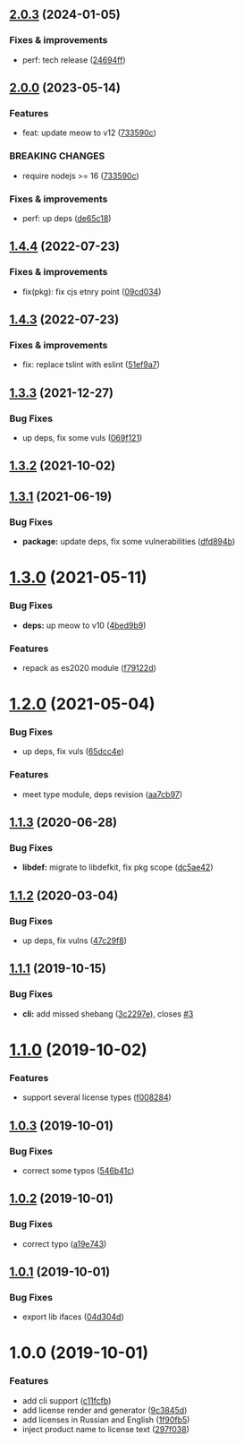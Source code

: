 ## [2.0.3](https://github.com/qiwi/license/compare/v2.0.2...v2.0.3) (2024-01-05)

### Fixes & improvements
* perf: tech release ([24694ff](https://github.com/qiwi/license/commit/24694ff56fb3e3c70d63ccb3de5552f9ab43c3c6))

## [2.0.0](https://github.com/qiwi/license/compare/v1.4.4...v2.0.0) (2023-05-14)

### Features
* feat: update meow to v12 ([733590c](https://github.com/qiwi/license/commit/733590c3b7a1e21715a96d1ddf08e6b26ea69c4b))

### BREAKING CHANGES
* require nodejs >= 16 ([733590c](https://github.com/qiwi/license/commit/733590c3b7a1e21715a96d1ddf08e6b26ea69c4b))

### Fixes & improvements
* perf: up deps ([de65c18](https://github.com/qiwi/license/commit/de65c18d71a349605895e7ec8af259d6dfa189b2))

## [1.4.4](https://github.com/qiwi/license/compare/v1.4.3...v1.4.4) (2022-07-23)

### Fixes & improvements
* fix(pkg): fix cjs etnry point ([09cd034](https://github.com/qiwi/license/commit/09cd0340e7479fc23599cd280ef96a2677df0d02))

## [1.4.3](https://github.com/qiwi/license/compare/v1.4.2...v1.4.3) (2022-07-23)

### Fixes & improvements
* fix: replace tslint with eslint ([51ef9a7](https://github.com/qiwi/license/commit/51ef9a70ee0efda18c79afa533a2b6d78434a259))

## [1.3.3](https://github.com/qiwi/license/compare/v1.3.2...v1.3.3) (2021-12-27)


### Bug Fixes

* up deps, fix some vuls ([069f121](https://github.com/qiwi/license/commit/069f121b8906205e1b5eb009563a42453f3b1e7c))

## [1.3.2](https://github.com/qiwi/license/compare/v1.3.1...v1.3.2) (2021-10-02)

## [1.3.1](https://github.com/qiwi/license/compare/v1.3.0...v1.3.1) (2021-06-19)


### Bug Fixes

* **package:** update deps, fix some vulnerabilities ([dfd894b](https://github.com/qiwi/license/commit/dfd894b1e0663d086e747ffd6c71e95d36e30e09))

# [1.3.0](https://github.com/qiwi/license/compare/v1.2.0...v1.3.0) (2021-05-11)


### Bug Fixes

* **deps:** up meow to v10 ([4bed9b9](https://github.com/qiwi/license/commit/4bed9b944c14b68901c69c1390d0d0f7088329ff))


### Features

* repack as es2020 module ([f79122d](https://github.com/qiwi/license/commit/f79122d2a15de6c6911567e4f001380eb9519a87))

# [1.2.0](https://github.com/qiwi/license/compare/v1.1.3...v1.2.0) (2021-05-04)


### Bug Fixes

* up deps, fix vuls ([65dcc4e](https://github.com/qiwi/license/commit/65dcc4e97f1c94604b138d45e9473857e323b38f))


### Features

* meet type module, deps revision ([aa7cb97](https://github.com/qiwi/license/commit/aa7cb97efa73bfd1e610a64c526565bcc45191a8))

## [1.1.3](https://github.com/qiwi/license/compare/v1.1.2...v1.1.3) (2020-06-28)


### Bug Fixes

* **libdef:** migrate to libdefkit, fix pkg scope ([dc5ae42](https://github.com/qiwi/license/commit/dc5ae42a8e586c7e015d2f824bde0dd77cd70ce6))

## [1.1.2](https://github.com/qiwi/license/compare/v1.1.1...v1.1.2) (2020-03-04)


### Bug Fixes

* up deps, fix vulns ([47c29f8](https://github.com/qiwi/license/commit/47c29f8))

## [1.1.1](https://github.com/qiwi/license/compare/v1.1.0...v1.1.1) (2019-10-15)


### Bug Fixes

* **cli:** add missed shebang ([3c2297e](https://github.com/qiwi/license/commit/3c2297e)), closes [#3](https://github.com/qiwi/license/issues/3)

# [1.1.0](https://github.com/qiwi/license/compare/v1.0.3...v1.1.0) (2019-10-02)


### Features

* support several license types ([f008284](https://github.com/qiwi/license/commit/f008284))

## [1.0.3](https://github.com/qiwi/license/compare/v1.0.2...v1.0.3) (2019-10-01)


### Bug Fixes

* correct some typos ([546b41c](https://github.com/qiwi/license/commit/546b41c))

## [1.0.2](https://github.com/qiwi/license/compare/v1.0.1...v1.0.2) (2019-10-01)


### Bug Fixes

* correct typo ([a19e743](https://github.com/qiwi/license/commit/a19e743))

## [1.0.1](https://github.com/qiwi/license/compare/v1.0.0...v1.0.1) (2019-10-01)


### Bug Fixes

* export lib ifaces ([04d304d](https://github.com/qiwi/license/commit/04d304d))

# 1.0.0 (2019-10-01)


### Features

* add cli support ([c11fcfb](https://github.com/qiwi/license/commit/c11fcfb))
* add license render and generator ([9c3845d](https://github.com/qiwi/license/commit/9c3845d))
* add licenses in Russian and English ([1f90fb5](https://github.com/qiwi/license/commit/1f90fb5))
* inject product name to license text ([297f038](https://github.com/qiwi/license/commit/297f038))
